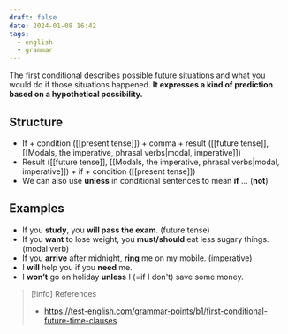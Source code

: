```yaml
---
draft: false
date: 2024-01-08 16:42
tags:
  - english
  - grammar
---
```



The first conditional describes possible future situations and what you would do if those situations happened. **It expresses a kind of prediction based on a hypothetical possibility.**
## Structure
- If + condition ([[present tense]]) + comma + result ([[future tense]], [[Modals, the imperative, phrasal verbs|modal, imperative]])
- Result ([[future tense]], [[Modals, the imperative, phrasal verbs|modal, imperative]]) + if + condition ([[present tense]])
- We can also use **unless** in conditional sentences to mean **if** … (**not**)
## Examples
- If you **study**, you **will pass the exam**. (future tense)
- If you **want** to lose weight, you **must/should** eat less sugary things. (modal verb)
- If you **arrive** after midnight, **ring** me on my mobile. (imperative)
- I **will** help you if you **need** me.
- I **won’t** go on holiday **unless** I (=if I don't) save some money.


> [!info] References
> - https://test-english.com/grammar-points/b1/first-conditional-future-time-clauses
